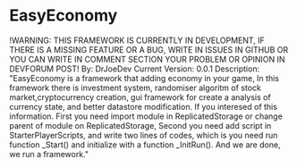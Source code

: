 # EasyEconomy
  !WARNING: THIS FRAMEWORK IS CURRENTLY IN DEVELOPMENT, IF THERE IS A MISSING FEATURE OR A BUG, WRITE IN ISSUES IN GITHUB OR YOU CAN WRITE IN COMMENT SECTION YOUR PROBLEM OR OPINION IN DEVFORUM POST!                        By: DrJoeDev    Current Version: 0.0.1    Description: "EasyEconomy is a framework that adding economy in your game, In this framework there is investment system, randomiser algoritm of stock market,cryptocurrency creation,    gui framework for create a analysis of currency state, and better datastore modification. If you interesed of this information. First you need import module in ReplicatedStorage or     change parent of module on ReplicatedStorage, Second you need add script in StarterPlayerScripts, and write two lines of codes, which is you need run function _Start() and initialize     with a function _InitRun(). And we are done, we run a framework."
